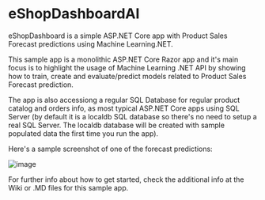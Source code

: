 # eShopDashboardAI
eShopDashboard is a simple ASP.NET Core app with Product Sales Forecast predictions using Machine Learning.NET.

This sample app is a monolithic ASP.NET Core Razor app and it's main focus is to highlight the usage of Machine Learning .NET API by showing how to train, create and evaluate/predict models related to Product Sales Forecast prediction.

The app is also accessiong a regular SQL Database for regular product catalog and orders info, as most typical ASP.NET Core apps using SQL Server (by default it is a localdb SQL database so there's no need to setup a real SQL Server. The localdb database will be created with sample populated data the first time you run the app).

Here's a sample screenshot of one of the forecast predictions:

![image](https://user-images.githubusercontent.com/1712635/39485798-c5760630-4d2e-11e8-851d-cd75780e4b4a.png)

For further info about how to get started, check the additional info at the Wiki or .MD files for this sample app. 


